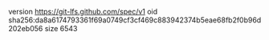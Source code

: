 version https://git-lfs.github.com/spec/v1
oid sha256:da8a6174793361f69a0749cf3cf469c883942374b5eae68fb2f0b96d202eb056
size 6543
